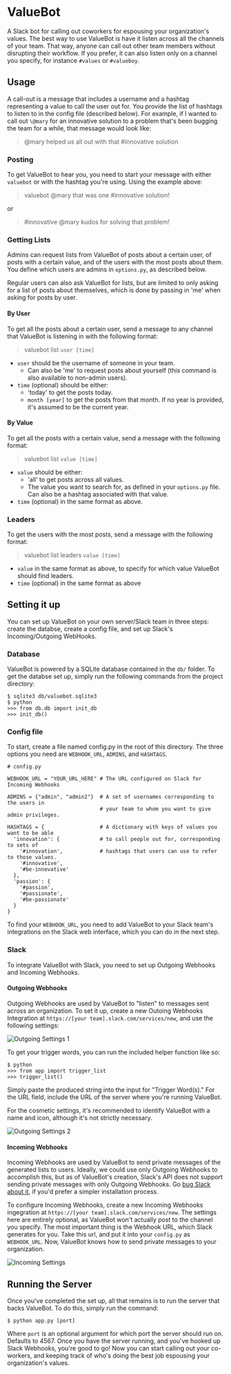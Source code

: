 # ValueBot

A Slack bot for calling out coworkers for espousing your organization's values. The best way to use ValueBot is have it listen across all the channels of your team. That way, anyone can call out other team members without disrupting their workflow. If you prefer, it can also listen only on a channel you specify, for instance `#values` or `#valueboy`.

## Usage

A call-out is a message that includes a username and a hashtag representing a value to call the user out for. You provide the list of hashtags to listen to in the config file (described below). For example, if I wanted to call out `\@mary` for an innovative solution to a problem that's been bugging the team for a while, that message would look like:

> \@mary helped us all out with that \#innovative solution

### Posting

To get ValueBot to hear you, you need to start your message with either `valuebot` or with the hashtag you're using. Using the example above:

> valuebot @mary that was one \#innovative solution!

or

> \#innovative @mary kudos for solving that problem!

### Getting Lists

Admins can request lists from ValueBot of posts about a certain user, of posts with a certain value, and of the users with the most posts about them. You define which users are admins in `options.py`, as described below.

Regular users can also ask ValueBot for lists, but are limited to only asking for a list of posts about themselves, which is done by passing in 'me' when asking for posts by user.

#### By User

To get all the posts about a certain user, send a message to any channel that ValueBot is listening in with the following format:

> valuebot list `user [time]`

- `user` should be the username of someone in your team.
  - Can also be 'me' to request posts about yourself (this command is also available to non-admin users).
- `time` (optional) should be either:
  - 'today' to get the posts today.
  - `month [year]` to get the posts from that month. If no year is provided, it's assumed to be the current year.

#### By Value

To get all the posts with a certain value, send a message with the following format:

> valuebot list `value [time]`

- `value` should be either:
  - 'all' to get posts across all values.
  - The value you want to search for, as defined in your `options.py` file. Can also be a hashtag associated with that value.
- `time` (optional) in the same format as above.

### Leaders

To get the users with the most posts, send a message with the following format:

> valuebot list leaders `value [time]`

- `value` in the same format as above, to specify for which value ValueBot should find leaders.
- `time` (optional) in the same format as above

## Setting it up

You can set up ValueBot on your own server/Slack team in three steps: create the databse, create a config file, and set up Slack's Incoming/Outgoing WebHooks.

### Database

ValueBot is powered by a SQLite database contained in the `db/` folder. To get the databse set up, simply run the following commands from the project directory:

```
$ sqlite3 db/valuebot.sqlite3
$ python
>>> from db.db import init_db
>>> init_db()
```

### Config file

To start, create a file named config.py in the root of this directory. The three options you need are `WEBHOOK_URL`, `ADMINS`, and `HASHTAGS`.

```
# config.py

WEBHOOK_URL = "YOUR_URL_HERE" # The URL configured on Slack for Incoming Webhooks

ADMINS = {"admin", "admin2"}  # A set of usernames corresponding to the users in
                              # your team to whom you want to give admin privileges.

HASHTAGS = {                  # A dictionary with keys of values you want to be able
  'innovation': {             # to call people out for, corresponding to sets of
    '#innovation',            # hashtags that users can use to refer to those values.
    '#innovative',
    '#be-innovative' 
  },
  'passion': {
    '#passion',
    '#passionate',
    '#be-passionate'
  }
}
```

To find your `WEBHOOK_URL`, you need to add ValueBot to your Slack team's integrations on the Slack web interface, which you can do in the next step.

### Slack

To integrate ValueBot with Slack, you need to set up Outgoing Webhooks and Incoming Webhooks.

#### Outgoing Webhooks

Outgoing Webhooks are used by ValueBot to "listen" to messages sent across an organization. To set it up, create a new Outoing Webhooks Integration at `https://[your team].slack.com/services/new`, and use the following settings:

![Outgoing Settings 1](http://i.imgur.com/MCMsiNH.png)

To get your trigger words, you can run the included helper function like so:

```
$ python
>>> from app import trigger_list
>>> trigger_list()
```

Simply paste the produced string into the input for "Trigger Word(s)." For the URL field, include the URL of the server where you're running ValueBot.

For the cosmetic settings, it's recommended to identify ValueBot with a name and icon, although it's not strictly necessary.

![Outgoing Settings 2](http://i.imgur.com/CfBoyyq.png)

#### Incoming Webhooks

Incoming Webhooks are used by ValueBot to send private messages of the generated lists to users. Ideally, we could use only Outgoing Webhooks to accomplish this, but as of ValueBot's creation, Slack's API does not support sending private messages with only Outgoing Webhooks. Go [bug Slack about it](https://api.slack.com/), if you'd prefer a simpler installation process.

To configure Incoming Webhooks, create a new Incoming Webhooks ingegration at `https://[your team].slack.com/services/new`. The settings here are entirely optional, as ValueBot won't actually post to the channel you specify. The most important thing is the Webhook URL, which Slack generates for you. Take this url, and put it into your `config.py` as `WEBHOOK_URL`. Now, ValueBot knows how to send private messages to your organization.

![Incoming Settings](http://i.imgur.com/rz3KPrQ.png)

## Running the Server

Once you've completed the set up, all that remains is to run the server that backs ValueBot. To do this, simply run the command:

```
$ python app.py [port]
```

Where `port` is an optional argument for which port the server should run on. Defaults to 4567. Once you have the server running, and you've hooked up Slack Webhooks, you're good to go! Now you can start calling out your co-workers, and keeping track of who's doing the best job espousing your organization's values.